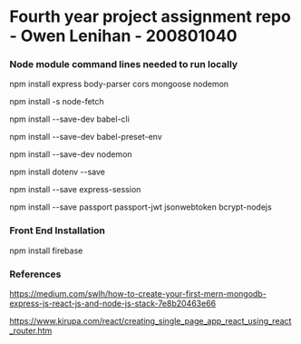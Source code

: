 # Fourth year project assignment repo - Owen Lenihan - 200801040 


### Node module command lines needed to run locally
npm install express body-parser cors mongoose nodemon

npm install -s node-fetch

npm install --save-dev babel-cli

npm install --save-dev babel-preset-env

npm install --save-dev nodemon

npm install dotenv --save

npm install --save express-session

npm install --save passport passport-jwt jsonwebtoken bcrypt-nodejs

### Front End Installation
npm install firebase

### References
https://medium.com/swlh/how-to-create-your-first-mern-mongodb-express-js-react-js-and-node-js-stack-7e8b20463e66

https://www.kirupa.com/react/creating_single_page_app_react_using_react_router.htm